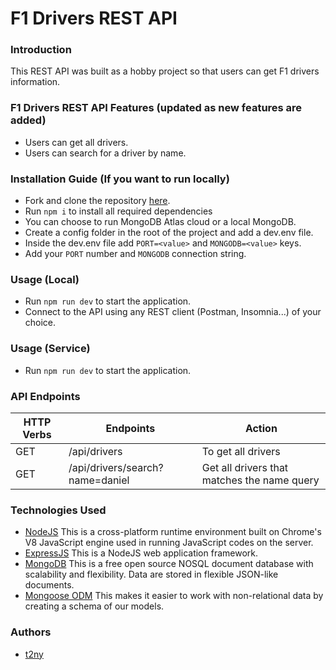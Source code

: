 # F1 Drivers REST API

### Introduction

This REST API was built as a hobby project so that users can get F1 drivers information.

### F1 Drivers REST API Features (updated as new features are added)

- Users can get all drivers.
- Users can search for a driver by name.

### Installation Guide (If you want to run locally)

- Fork and clone the repository [here](https://github.com/t2ny/F1Drivers-API).
- Run `npm i` to install all required dependencies
- You can choose to run MongoDB Atlas cloud or a local MongoDB.
- Create a config folder in the root of the project and add a dev.env file.
- Inside the dev.env file add `PORT=<value>` and `MONGODB=<value>` keys.
- Add your `PORT` number and `MONGODB` connection string.

### Usage (Local)

- Run `npm run dev` to start the application.
- Connect to the API using any REST client (Postman, Insomnia...) of your choice.

### Usage (Service)

- Run `npm run dev` to start the application.

### API Endpoints

| HTTP Verbs | Endpoints                       | Action                                      |
| ---------- | ------------------------------- | ------------------------------------------- |
| GET        | /api/drivers                    | To get all drivers                          |
| GET        | /api/drivers/search?name=daniel | Get all drivers that matches the name query |

### Technologies Used

- [NodeJS](https://nodejs.org/) This is a cross-platform runtime environment built on Chrome's V8 JavaScript engine used in running JavaScript codes on the server.
- [ExpressJS](https://www.expresjs.org/) This is a NodeJS web application framework.
- [MongoDB](https://www.mongodb.com/) This is a free open source NOSQL document database with scalability and flexibility. Data are stored in flexible JSON-like documents.
- [Mongoose ODM](https://mongoosejs.com/) This makes it easier to work with non-relational data by creating a schema of our models.

### Authors

- [t2ny](https://github.com/t2ny)
